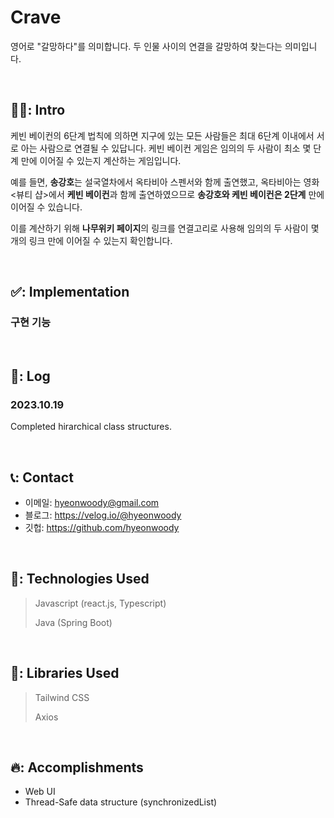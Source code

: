 # Crave
영어로 "갈망하다"를 의미합니다. 두 인물 사이의 연결을 갈망하여 찾는다는 의미입니다.

<br>

## 🧑‍💻: Intro

케빈 베이컨의 6단계 법칙에 의하면 지구에 있는 모든 사람들은 최대 6단계 이내에서 서로 아는 사람으로 연결될 수 있답니다. 케빈 베이컨 게임은 임의의 두 사람이 최소 몇 단계 만에 이어질 수 있는지 계산하는 게임입니다.

예를 들면, **송강호**는 설국열차에서 옥타비아 스펜서와 함께 출연했고, 옥타비아는 영화 <뷰티 샵>에서 **케빈 베이컨**과 함께 출연하였으므로 **송강호와 케빈 베이컨은 2단계** 만에 이어질 수 있습니다.

이를 계산하기 위해 **나무위키 페이지**의 링크를 연결고리로 사용해 임의의 두 사람이 몇 개의 링크 만에 이어질 수 있는지 확인합니다.

<br>

## ✅: Implementation

### 구현 기능


<br>

## 📓: Log

### 2023.10.19
Completed hirarchical class structures.


<br>

## 📞: Contact
- 이메일: hyeonwoody@gmail.com
- 블로그: https://velog.io/@hyeonwoody
- 깃헙: https://github.com/hyeonwoody

<br>

## 🧱: Technologies Used
> Javascript (react.js, Typescript)
> 
> Java (Spring Boot)

<br>

## 📖: Libraries Used
>Tailwind CSS
> 
>Axios

<br>

## 🔥: Accomplishments
- Web UI
- Thread-Safe data structure (synchronizedList)

<br>